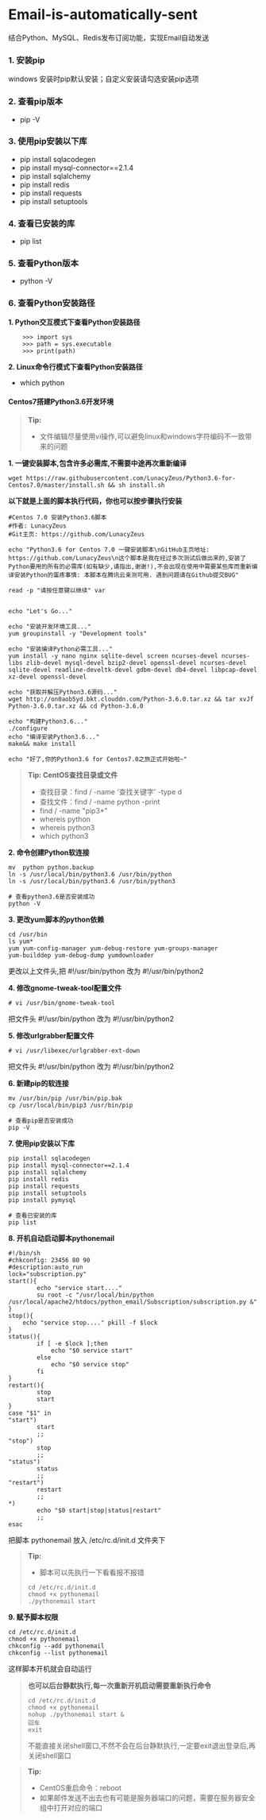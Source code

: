 # Email-is-automatically-sent
结合Python、MySQL、Redis发布订阅功能，实现Email自动发送

### 1. 安装pip
windows 安装时pip默认安装；自定义安装请勾选安装pip选项

### 2. 查看pip版本
* pip -V

### 3. 使用pip安装以下库
* pip install sqlacodegen
* pip install mysql-connector==2.1.4
* pip install sqlalchemy
* pip install redis
* pip install requests
* pip install setuptools

### 4. 查看已安装的库
* pip list

### 5. 查看Python版本
* python -V

### 6. 查看Python安装路径
**1. Python交互模式下查看Python安装路径**
```
    >>> import sys
    >>> path = sys.executable
    >>> print(path)
```

**2. Linux命令行模式下查看Python安装路径**
* which python


#### Centos7搭建Python3.6开发环境
> **Tip:**
> - 文件编辑尽量使用vi操作,可以避免linux和windows字符编码不一致带来的问题

**1. 一键安装脚本,包含许多必需库,不需要中途再次重新编译**

```
wget https://raw.githubusercontent.com/LunacyZeus/Python3.6-for-Centos7.0/master/install.sh && sh install.sh
```
**以下就是上面的脚本执行代码，你也可以按步骤执行安装**
```
#Centos 7.0 安装Python3.6脚本
#作者: LunacyZeus
#Git主页: https://github.com/LunacyZeus

echo "Python3.6 for Centos 7.0 一键安装脚本\nGitHub主页地址: https://github.com/LunacyZeus\n这个脚本是我在经过多次测试后做出来的,安装了Python要用的所有的必需库(如有缺少,请指出,谢谢!),不会出现在使用中需要某些库而重新编译安装Python的蛋疼事情: 本脚本在腾讯云亲测可用. 遇到问题请在Github提交BUG"

read -p "请按任意键以继续" var


echo "Let's Go..."

echo "安装开发环境工具..."
yum groupinstall -y "Development tools"

echo "安装编译Python必需工具..."
yum install -y nano nginx sqlite-devel screen ncurses-devel ncurses-libs zlib-devel mysql-devel bzip2-devel openssl-devel ncurses-devel sqlite-devel readline-develtk-devel gdbm-devel db4-devel libpcap-devel xz-devel openssl-devel

echo "获取并解压Python3.6源码..."
wget http://on0aob5yd.bkt.clouddn.com/Python-3.6.0.tar.xz && tar xvJf Python-3.6.0.tar.xz && cd Python-3.6.0

echo "构建Python3.6..."
./configure
echo "编译安装Python3.6..."
make&& make install

echo "好了,你的Python3.6 for Centos7.0之旅正式开始啦~"
```
> **Tip: CentOS查找目录或文件**
> - 查找目录：find / -name '查找关键字' -type d
> - 查找文件：find / -name python -print
> - find / -name "pip3*"
> - whereis python
> - whereis python3
> - which python3

**2. 命令创建Python软连接**

```
mv  python python.backup
ln -s /usr/local/bin/python3.6 /usr/bin/python
ln -s /usr/local/bin/python3.6 /usr/bin/python3

# 查看python3.6是否安装成功
python -V
```

**3. 更改yum脚本的python依赖**

```
cd /usr/bin
ls yum*
yum yum-config-manager yum-debug-restore yum-groups-manager
yum-builddep yum-debug-dump yumdownloader
```

更改以上文件头,把 #!/usr/bin/python 改为 #!/usr/bin/python2

**4. 修改gnome-tweak-tool配置文件**

```
# vi /usr/bin/gnome-tweak-tool
```

把文件头 #!/usr/bin/python 改为 #!/usr/bin/python2

**5. 修改urlgrabber配置文件**

```
# vi /usr/libexec/urlgrabber-ext-down
```

把文件头 #!/usr/bin/python 改为 #!/usr/bin/python2

**6. 新建pip的软连接**
```
mv /usr/bin/pip /usr/bin/pip.bak
cp /usr/local/bin/pip3 /usr/bin/pip

# 查看pip是否安装成功
pip -V
```

**7. 使用pip安装以下库**

```
pip install sqlacodegen
pip install mysql-connector==2.1.4
pip install sqlalchemy
pip install redis
pip install requests
pip install setuptools
pip install pymysql

# 查看已安装的库
pip list
```
**8. 开机自动启动脚本pythonemail**

```
#!/bin/sh
#chkconfig: 23456 80 90
#description:auto_run
lock="subscription.py"
start(){
        echo "service start...."
        su root -c "/usr/local/bin/python /usr/local/apache2/htdocs/python_email/Subscription/subscription.py &"
}
stop(){
    echo "service stop...." pkill -f $lock
}
status(){
        if [ -e $lock ];then
            echo "$0 service start"
        else
            echo "$0 service stop"
        fi
}
restart(){
        stop
        start
}
case "$1" in
"start")
        start
        ;;
"stop")
        stop
        ;;
"status")
        status
        ;;
"restart")
        restart
        ;;
*)
        echo "$0 start|stop|status|restart"
        ;;
esac
```
把脚本 pythonemail 放入 /etc/rc.d/init.d 文件夹下
> **Tip:**
> - 脚本可以先执行一下看看报不报错
> ```
> cd /etc/rc.d/init.d
> chmod +x pythonemail
> ./pythonemail start
> ```


**9. 赋予脚本权限**
```
cd /etc/rc.d/init.d
chmod +x pythonemail
chkconfig --add pythonemail
chkconfig --list pythonemail
```
这样脚本开机就会自动运行

> **也可以后台静默执行,每一次重新开机启动需要重新执行命令**
> ```
> cd /etc/rc.d/init.d
> chmod +x pythonemail
> nohup ./pythonemail start &
> 回车
> exit
> ```
> 不能直接关闭shell窗口,不然不会在后台静默执行,一定要exit退出登录后,再关闭shell窗口

> **Tip:**
> - CentOS重启命令：reboot
> - 如果邮件发送不出去也有可能是服务器端口的问题，需要在服务器安全组中打开对应的端口









